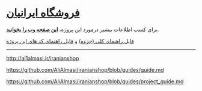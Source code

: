 # [فروشگاه ایرانیان](https://al1almasi.ir/iranianshop/)

برای کسب اطلاعات بیشتر درمورد این پروژه، [**این صفحه وب را بخوانید**](https://al1almasi.ir/iranianshop/).

[فایل راهنمای کلی (جزوه)](https://github.com/AliAlmasi/iranianshop/blob/guides/guide.md) و [فایل راهنمای کد های این پروژه](https://github.com/AliAlmasi/iranianshop/blob/guides/project_guide.md)

---

<http://al1almasi.ir/iranianshop>

<https://github.com/AliAlmasi/iranianshop/blob/guides/guide.md>

<https://github.com/AliAlmasi/iranianshop/blob/guides/project_guide.md>
